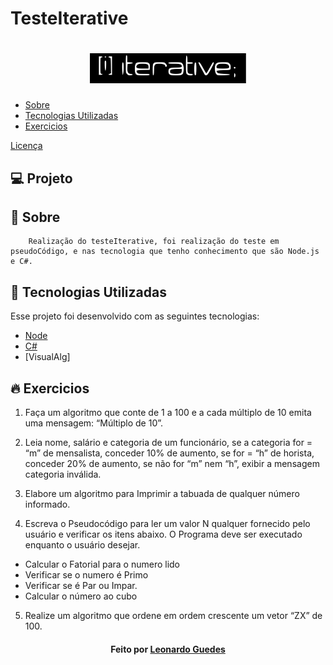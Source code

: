 # TesteIterative

<h1 align="center">
    <img  src=".github/LogoIterative.svg" width="250px" />
</h1>

<p align="center">  
 
 - [Sobre](#sobre)
 - [Tecnologias Utilizadas](#tecnologias-utilizadas)
 - [Exercicios](#exercicios)

 <a href="#memo-licença">Licença</a>
 </p>

 ## 💻 Projeto
## :rocket: Sobre
        Realização do testeIterative, foi realização do teste em pseudoCódigo, e nas tecnologia que tenho conhecimento que são Node.js e C#.


## :rocket: Tecnologias Utilizadas
Esse projeto foi desenvolvido com as seguintes tecnologias:
- [Node](https://nodejs.org/en/)
- [C#](https://www.learncs.org/)
- [VisualAlg]

## :fire: Exercicios
1) Faça um algoritmo que conte de 1 a 100 e a cada múltiplo de 10 emita uma mensagem: “Múltiplo de 10”. 

2) Leia nome, salário e categoria de um funcionário, se a categoria for = “m” de mensalista, conceder 10% de aumento, se for = “h” de horista, conceder 20% de aumento, se não for “m” nem “h”, exibir a mensagem categoria inválida. 

3) Elabore um algoritmo  para Imprimir a tabuada de qualquer número informado.

4) Escreva o Pseudocódigo para ler um valor N qualquer fornecido pelo usuário e verificar os itens abaixo.  O Programa deve ser executado enquanto o usuário desejar. 

- Calcular o Fatorial para o numero lido
- Verificar se o numero é Primo
- Verificar se é Par ou Impar.
- Calcular o número ao cubo

5) Realize um algoritmo que ordene em ordem crescente um vetor “ZX” de 100.


<h4 align="center">
    Feito por <a href="https://www.linkedin.com/in/leonardo-guedes-95a016108/" target="_blank">Leonardo Guedes</a>
</h4>